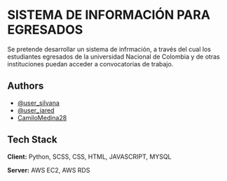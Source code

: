 
# SISTEMA DE INFORMACIÓN PARA EGRESADOS

Se pretende desarrollar un sistema de infrmación, a través del cual los estudiantes egresados de la universidad Nacional de Colombia y de otras instituciones puedan acceder a convocatorias de trabajo. 



## Authors

- [@user_silvana](https://www.github.com/user_silvana)
- [@user_jared](https://www.github.com/user_jared)
- [CamiloMedina28](https://www.github.com/CamiloMedina28)


## Tech Stack

**Client:** Python, SCSS, CSS, HTML, JAVASCRIPT, MYSQL

**Server:** AWS EC2, AWS RDS

